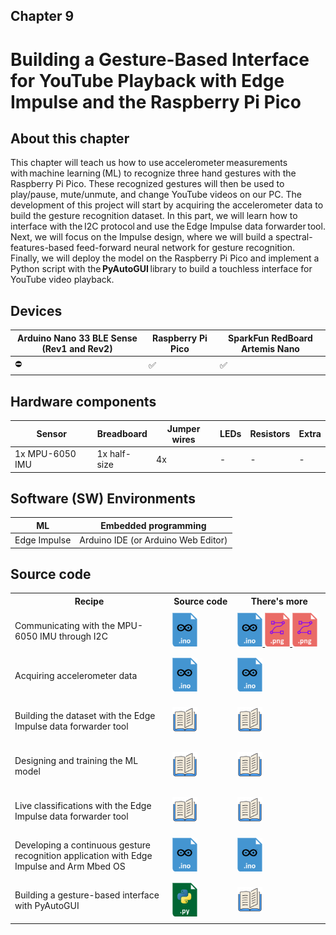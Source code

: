 <h2>Chapter 9</h2>
<h1><b>Building a Gesture-Based Interface for YouTube Playback with Edge Impulse and the Raspberry Pi Pico</b></h1>

<h2> About this chapter </h2>

This chapter will teach us how to use accelerometer measurements with machine learning (ML) to recognize three hand gestures with the Raspberry Pi Pico. These recognized gestures will then be used to play/pause, mute/unmute, and change YouTube videos on our PC.
The development of this project will start by acquiring the accelerometer data to build the gesture recognition dataset. In this part, we will learn how to interface with the I2C protocol and use the Edge Impulse data forwarder tool. Next, we will focus on the Impulse design, where we will build a spectral-features-based feed-forward neural network for gesture recognition. Finally, we will deploy the model on the Raspberry Pi Pico and implement a Python script with the <b>PyAutoGUI</b> library to build a touchless interface for YouTube video playback.

<h2> Devices </h2>

| Arduino Nano 33 BLE Sense (Rev1 and Rev2) | Raspberry Pi Pico | SparkFun RedBoard Artemis Nano |
| ----------- | ---------------------------------------------------------------- | -- |
| ⛔ | ✅ | ✅ |

<h2> Hardware components </h2>

| Sensor  | Breadboard | Jumper wires | LEDs | Resistors | Extra |
| --------| -----------| ------------ | ---- | --------- | ----- |
| 1x MPU-6050 IMU | 1x half-size | 4x | - | - | - |

<h2> Software (SW) Environments </h2>

| ML | Embedded programming |
| --------| -------------------- |
| Edge Impulse | Arduino IDE (or Arduino Web Editor) |

<h2> Source code </h2>

<table class="fixed">
    <col width=50%/>
<tr>
    <th>Recipe</th>
    <th>Source code</th>
    <th>There's more</th>
</tr>
<tr style="height:72px">
    <td>Communicating with the MPU-6050 IMU through I2C</td>
    <td>
        <a href="https://github.com/PacktPublishing/TinyML-Cookbook_2E/blob/main/Chapter09/ArduinoSketches/01_i2c_imu_addr.ino">
        <img title="Sketch for Raspberry Pi Pico" src="../Imgs/arduino_sketch_icon.png" width="40">
        </a>
    </td>
    <td>
        <a href="https://github.com/PacktPublishing/TinyML-Cookbook_2E/blob/main/Chapter09/ArduinoSketches/More/01_i2c_imu_addr_sparkfun_artemis_nano.ino">
        <img title="Sketch for SparkFun RedBoard Artemis Nano" src="../Imgs/arduino_sketch_icon.png" width="40">
        </a>
        <a href="https://github.com/PacktPublishing/TinyML-Cookbook_2E/blob/main/Chapter09/ArduinoSketches/More/01_i2c_imu_addr_sparkfun_artemis_nano.png">
        <img title="Schematic for SparkFun RedBoard Artemis Nano" src="../Imgs/schematic_icon.png"  width="40">
        <a href="https://github.com/PacktPublishing/TinyML-Cookbook_2E/blob/main/Chapter09/Extra/01_i2c_pins_sparkfun_artemis_nano.png">
        <img title="I2C pinout for SparkFun RedBoard Artemis Nano" src="../Imgs/schematic_icon.png"  width="40">
    </td>
</tr>
<tr style="height:72px">
    <td>Acquiring accelerometer data</td>
    <td>
        <a href="https://github.com/PacktPublishing/TinyML-Cookbook_2E/blob/main/Chapter09/ArduinoSketches/02_i2c_imu_read_acc.ino">
        <img title="Sketch for Raspberry Pi Pico" src="../Imgs/arduino_sketch_icon.png" width="40">
        </a>
    </td>
    <td>
        <a href="https://github.com/PacktPublishing/TinyML-Cookbook_2E/blob/main/Chapter09/ArduinoSketches/More/01_i2c_imu_addr_sparkfun_artemis_nano.png">
        <img title="Sketch for SparkFun RedBoard Artemis Nano" src="../Imgs/arduino_sketch_icon.png" width="40">
        </a>
    </td>
</tr>
<tr style="height:72px">
    <td>Building the dataset with the Edge Impulse data forwarder tool</td>
    <td>
        <a>
        <img title="More in the book!" src="../Imgs/books_icon.svg" width="40">
        </a>
    </td>
    <td>
        <a>
        <img title="More in the book!" src="../Imgs/books_icon.svg" width="40">
        </a>
    </td>
</tr>
<tr style="height:72px">
    <td>Designing and training the ML model</td>
    <td>
        <a>
        <img title="More in the book!" src="../Imgs/books_icon.svg" width="40">
        </a>
    </td>
    <td>
        <a>
        <img title="More in the book!" src="../Imgs/books_icon.svg" width="40">
        </a>
    </td>
</tr>
<tr style="height:72px">
    <td>Live classifications with the Edge Impulse data forwarder tool</td>
    <td>
        <a>
        <img title="More in the book!" src="../Imgs/books_icon.svg" width="40">
        </a>
    </td>
    <td>
        <a>
        <img title="More in the book!" src="../Imgs/books_icon.svg" width="40">
        </a>
    </td>
</tr>
<tr style="height:72px">
    <td>Developing a continuous gesture recognition application with Edge Impulse and Arm Mbed OS</td>
    <td>
        <a href="https://github.com/PacktPublishing/TinyML-Cookbook_2E/blob/main/Chapter09/ArduinoSketches/06_gesture_recognition.ino">
        <img title="Sketch for Raspberry Pi Pico" src="../Imgs/arduino_sketch_icon.png" width="40">
        </a>
    </td>
    <td>
        <a href="https://github.com/PacktPublishing/TinyML-Cookbook_2E/blob/main/Chapter09/ArduinoSketches/More/06_gesture_recognition_sparkfun_artemis_nano.ino">
        <img title="Sketch for SparkFun RedBoard Artemis Nano" src="../Imgs/arduino_sketch_icon.png" width="40">
        </a>
    </td>
</tr>
<tr style="height:72px">
    <td>Building a gesture-based interface with PyAutoGUI</td>
    <td>
        <a href="https://github.com/PacktPublishing/TinyML-Cookbook_2E/blob/main/Chapter09/PythonScripts/07_gesture_based_ui.py">
        <img title="Python script" src="../Imgs/python_icon.png" width="40">
        </a>
    </td>
    <td>
        <a>
        <img title="More in the book!" src="../Imgs/books_icon.svg" width="40">
        </a>
    </td>
</tr>
</table>